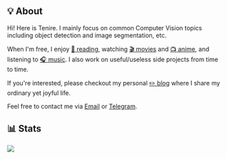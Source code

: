 ## 💡 About

Hi! Here is Tenire. I mainly focus on common Computer Vision topics including object detection and image segmentation, etc. 

When I'm free, I enjoy [📖 reading](), watching [🎬 movies]() and [📺 anime](), and listening to [🎧 music](). I also work on useful/useless side projects from time to time.

If you're interested, please checkout my personal [✏️ blog](https://www.tenire.com) where I share my ordinary yet joyful life. 

Feel free to contact me via <a href="mailto:i@tenire.com">Email</a> or [Telegram](https://t.me/tenire).

## 📊 Stats

![](https://github-readme-stats.vercel.app/api?username=Tenire&show_icons=true&theme=tokyonight&include_all_commits=true&count_private=true)
